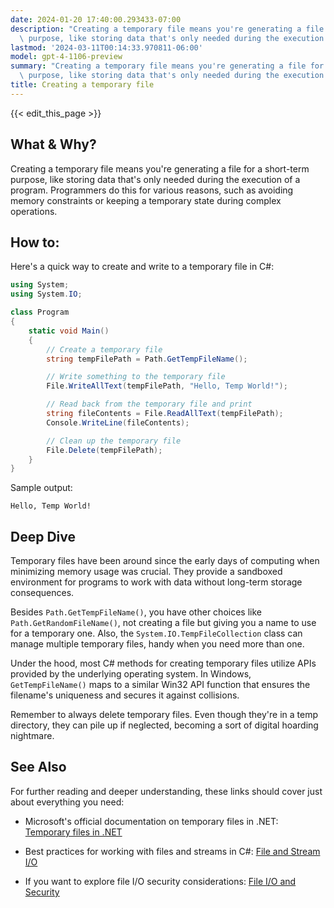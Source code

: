 ```yaml
---
date: 2024-01-20 17:40:00.293433-07:00
description: "Creating a temporary file means you're generating a file for a short-term\
  \ purpose, like storing data that's only needed during the execution of a program.\u2026"
lastmod: '2024-03-11T00:14:33.970811-06:00'
model: gpt-4-1106-preview
summary: "Creating a temporary file means you're generating a file for a short-term\
  \ purpose, like storing data that's only needed during the execution of a program.\u2026"
title: Creating a temporary file
---
```


{{< edit_this_page >}}

## What & Why?
Creating a temporary file means you're generating a file for a short-term purpose, like storing data that's only needed during the execution of a program. Programmers do this for various reasons, such as avoiding memory constraints or keeping a temporary state during complex operations.

## How to:
Here's a quick way to create and write to a temporary file in C#:

```C#
using System;
using System.IO;

class Program
{
    static void Main()
    {
        // Create a temporary file
        string tempFilePath = Path.GetTempFileName();

        // Write something to the temporary file
        File.WriteAllText(tempFilePath, "Hello, Temp World!");

        // Read back from the temporary file and print
        string fileContents = File.ReadAllText(tempFilePath);
        Console.WriteLine(fileContents);

        // Clean up the temporary file
        File.Delete(tempFilePath);
    }
}
```

Sample output:
```
Hello, Temp World!
```

## Deep Dive
Temporary files have been around since the early days of computing when minimizing memory usage was crucial. They provide a sandboxed environment for programs to work with data without long-term storage consequences.

Besides `Path.GetTempFileName()`, you have other choices like `Path.GetRandomFileName()`, not creating a file but giving you a name to use for a temporary one. Also, the `System.IO.TempFileCollection` class can manage multiple temporary files, handy when you need more than one.

Under the hood, most C# methods for creating temporary files utilize APIs provided by the underlying operating system. In Windows, `GetTempFileName()` maps to a similar Win32 API function that ensures the filename's uniqueness and secures it against collisions.

Remember to always delete temporary files. Even though they're in a temp directory, they can pile up if neglected, becoming a sort of digital hoarding nightmare.

## See Also
For further reading and deeper understanding, these links should cover just about everything you need:

- Microsoft's official documentation on temporary files in .NET:
  [Temporary files in .NET](https://docs.microsoft.com/en-us/dotnet/standard/io/how-to-create-a-temporary-file)

- Best practices for working with files and streams in C#:
  [File and Stream I/O](https://docs.microsoft.com/en-us/dotnet/standard/io)

- If you want to explore file I/O security considerations:
  [File I/O and Security](https://docs.microsoft.com/en-us/dotnet/standard/security/secure-file-i-o)
